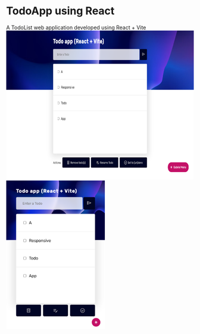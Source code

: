 # TodoApp using React
 A TodoList web application developed using React + Vite
 <img src="Todo_Desktop.png" height="400px" alt="Desktop">
 <img src="Todo_Mobile.png" height="400px" alt="Mobile">

